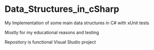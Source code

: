 # Data_Structures_in_cSharp
My Implementation of some main data structures in C# with xUnit tests

Mostly for my educational reasons and testing

Repository is functional Visual Studio project 
